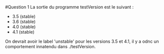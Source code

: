 #Question 1
La sortie du programme testVersion est le suivant :
* 3.5 (stable)  
* 3.6 (stable)  
* 4.0 (stable)  
* 4.1 (stable)

On devrait avoir le label 'unstable' pour les versions 3.5 et 4.1, il y a odnc un comportement innatendu dans ./testVersion.


